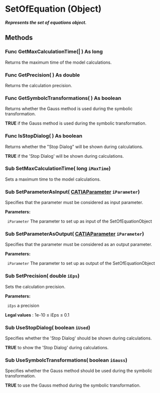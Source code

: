 # SetOfEquation (Object)

**_Represents the set of equations object._**

## Methods

### Func **GetMaxCalculationTime**(| ) As long

   Returns the maximum time of the model calculations.  
### Func **GetPrecision**( ) As double

   Returns the calculation precision.  
### Func **GetSymbolcTransformations**( ) As boolean

   Returns whether the Gauss method is used during the symbolic transformation.

**TRUE** if the Gauss method is used during the symbolic transformation.  
### Func **IsStopDialog**( ) As boolean

   Returns whether the "Stop Dialog" will be shown during calculations.

**TRUE** if the 'Stop Dialog' will be shown during calculations.  
### Sub **SetMaxCalculationTime**( long  `iMaxTime`)

   Sets a maximum time to the model calculations.  
### Sub **SetParameterAsInput**( [CATIAParameter](../KnowledgeInterfaces/interface_Parameter_17963.md)  `iParameter`)

   Specifies that the parameter must be considered as input parameter.

**Parameters:**

` iParameter`      The parameter to set up as input of the SetOfEquationObject

### Sub **SetParameterAsOutput**( [CATIAParameter](../KnowledgeInterfaces/interface_Parameter_17963.md)  `iParameter`)

   Specifies that the parameter must be considered as an output parameter.

**Parameters:**

` iParameter`      The parameter to set up as output of the SetOfEquationObject

### Sub **SetPrecision**( double  `iEps`)

   Sets the calculation precision.

**Parameters:**

` iEps`      a precision

**Legal values** : 1e-10 ≤ iEps ≤ 0.1

### Sub **UseStopDialog**( boolean  `iUsed`)

   Specifies whether the 'Stop Dialog' should be shown during calculations.

**TRUE** to show the 'Stop Dialog' during calculations.  
### Sub **UseSymbolcTransformations**( boolean  `iGauss`)

   Specifies whether the Gauss method should be used during the symbolic transformation.

**TRUE** to use the Gauss method during the symbolic transformation.